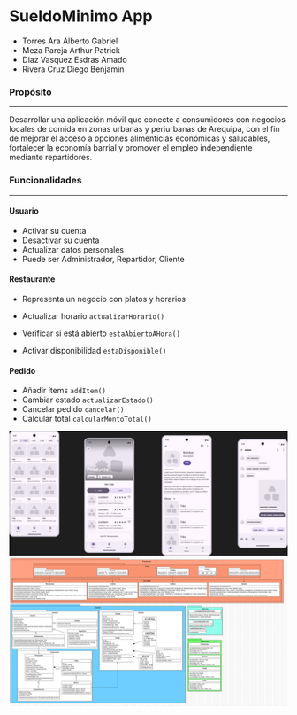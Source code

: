 # SueldoMinimo App
+ Torres Ara Alberto Gabriel
+ Meza Pareja Arthur Patrick
+ Diaz Vasquez Esdras Amado
+ Rivera Cruz Diego Benjamin

### Propósito
---
Desarrollar una aplicación móvil que conecte a consumidores con negocios locales de comida en zonas urbanas y periurbanas de Arequipa, con el fin de mejorar el acceso a opciones alimenticias económicas y saludables, fortalecer la economía barrial y promover el empleo independiente mediante repartidores.

### Funcionalidades
---
#### Usuario
+ Activar su cuenta
+ Desactivar su cuenta
+ Actualizar datos personales
+ Puede ser Administrador, Repartidor, Cliente
#### Restaurante
+ Representa un negocio con platos y horarios
+ Actualizar horario `actualizarHorario()`
+ Verificar si está abierto `estaAbiertoAHora()`

+ Activar disponibilidad `estaDisponible()`

#### Pedido
+ Añadir ítems `addItem()`
+ Cambiar estado `actualizarEstado()`
+ Cancelar pedido `cancelar()`
+ Calcular total `calcularMontoTotal()`

![Prototipo](Prototipo.png)
![Diagrama](Diagrama.png)